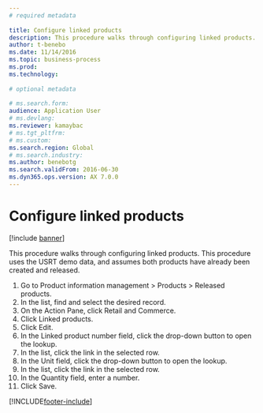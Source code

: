 ```yaml
--- 
# required metadata 
 
title: Configure linked products
description: This procedure walks through configuring linked products. 
author: t-benebo
ms.date: 11/14/2016
ms.topic: business-process 
ms.prod:  
ms.technology:  
 
# optional metadata 
 
# ms.search.form:   
audience: Application User 
# ms.devlang:  
ms.reviewer: kamaybac
# ms.tgt_pltfrm:  
# ms.custom:  
ms.search.region: Global
# ms.search.industry: 
ms.author: benebotg
ms.search.validFrom: 2016-06-30 
ms.dyn365.ops.version: AX 7.0.0 
---
```

# Configure linked products

[!include [banner](../../includes/banner.md)]

This procedure walks through configuring linked products. This procedure uses the USRT demo data, and assumes both products have already been created and released.

1. Go to Product information management > Products > Released products.
2. In the list, find and select the desired record.
3. On the Action Pane, click Retail and Commerce.
4. Click Linked products.
5. Click Edit.
6. In the Linked product number field, click the drop-down button to open the lookup.
7. In the list, click the link in the selected row.
8. In the Unit field, click the drop-down button to open the lookup.
9. In the list, click the link in the selected row.
10. In the Quantity field, enter a number.
11. Click Save.



[!INCLUDE[footer-include](../../../includes/footer-banner.md)]